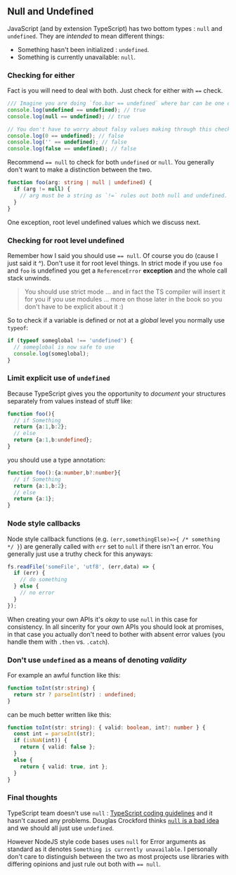 ## Null and Undefined
JavaScript (and by extension TypeScript) has two bottom types : `null` and `undefined`. They are *intended* to mean different things:

* Something hasn't been initialized : `undefined`.
* Something is currently unavailable: `null`.


### Checking for either

Fact is you will need to deal with both. Just check for either with `==` check.

```ts
/// Imagine you are doing `foo.bar == undefined` where bar can be one of:
console.log(undefined == undefined); // true
console.log(null == undefined); // true

// You don't have to worry about falsy values making through this check
console.log(0 == undefined); // false
console.log('' == undefined); // false
console.log(false == undefined); // false
```
Recommend `== null` to check for both `undefined` or `null`. You generally don't want to make a distinction between the two.

```ts
function foo(arg: string | null | undefined) {
  if (arg != null) {
    // arg must be a string as `!=` rules out both null and undefined. 
  }
}
```

One exception, root level undefined values which we discuss next.

### Checking for root level undefined

Remember how I said you should use `== null`. Of course you do (cause I just said it ^). Don't use it for root level things. In strict mode if you use `foo` and `foo` is undefined you get a `ReferenceError` **exception** and the whole call stack unwinds.

> You should use strict mode ... and in fact the TS compiler will insert it for you if you use modules ... more on those later in the book so you don't have to be explicit about it :)

So to check if a variable is defined or not at a *global* level you normally use `typeof`:

```ts
if (typeof someglobal !== 'undefined') {
  // someglobal is now safe to use
  console.log(someglobal);
}
```

### Limit explicit use of `undefined`
Because TypeScript gives you the opportunity to *document* your structures separately from values instead of stuff like:
```ts
function foo(){
  // if Something
  return {a:1,b:2};
  // else
  return {a:1,b:undefined};
}
```
you should use a type annotation:
```ts
function foo():{a:number,b?:number}{
  // if Something
  return {a:1,b:2};
  // else
  return {a:1};
}
```

### Node style callbacks
Node style callback functions (e.g. `(err,somethingElse)=>{ /* something */ }`) are generally called with `err` set to `null` if there isn't an error. You generally just use a truthy check for this anyways:

```ts
fs.readFile('someFile', 'utf8', (err,data) => {
  if (err) {
    // do something
  } else {
    // no error
  }
});
```
When creating your own APIs it's *okay* to use `null` in this case for consistency. In all sincerity for your own APIs you should look at promises, in that case you actually don't need to bother with absent error values (you handle them with `.then` vs. `.catch`).

### Don't use `undefined` as a means of denoting *validity*

For example an awful function like this:

```ts
function toInt(str:string) {
  return str ? parseInt(str) : undefined;
}
```
can be much better written like this:
```ts
function toInt(str: string): { valid: boolean, int?: number } {
  const int = parseInt(str);
  if (isNaN(int)) {
    return { valid: false };
  }
  else {
    return { valid: true, int };
  }
}
```


### Final thoughts
TypeScript team doesn't use `null` : [TypeScript coding guidelines](https://github.com/Microsoft/TypeScript/wiki/Coding-guidelines#null-and-undefined) and it hasn't caused any problems. Douglas Crockford thinks [`null` is a bad idea](https://www.youtube.com/watch?v=PSGEjv3Tqo0&feature=youtu.be&t=9m21s) and we should all just use `undefined`.

However NodeJS style code bases uses `null` for Error arguments as standard as it denotes `Something is currently unavailable`. I personally don't care to distinguish between the two as most projects use libraries with differing opinions and just rule out both with `== null`.
